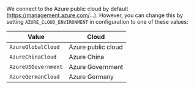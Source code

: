 We connect to the Azure public cloud by default (https://management.azure.com/...). However, you can change this by setting ``AZURE_CLOUD_ENVIRONMENT`` in configuration to one of these values:

| Value | Cloud |
| --    | --    |
| ``AzureGlobalCloud`` | Azure public cloud |
| ``AzureChinaCloud`` | Azure China |
| ``AzureUSGovernment`` | Azure Government |
| ``AzureGermanCloud`` | Azure Germany |